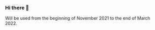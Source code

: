 ### Hi there 👋

<!--
**longhirstseniors2021/longhirstseniors2021 is a repository for the "app" that allows a winter golf season with non legal rules.
-->

Will be used from the beginning of November 2021 to the end of March 2022.



